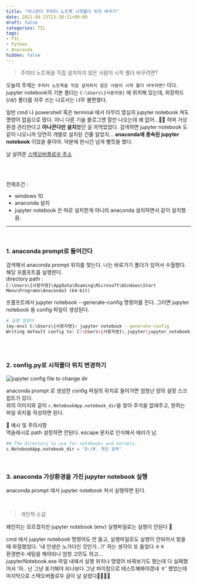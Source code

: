 ```yaml
---
title: "아나콘다 주피터 노트북 시작폴더 위치 바꾸기"
date: 2021-08-25T23:38:21+09:00
draft: false
categories: TIL
tags:
- TIL
- Python
- Anaconda
hidden: false
---
```



> 주피터 노트북을 직접 설치하지 않은 사람이 시작 폴더 바꾸려면? 

오늘의 주제는 `주피터 노트북을 직접 설치하지 않은 사람이 시작 폴더 바꾸려면?` 이다.   
jupyter notebook의 기본 폴더는 `C:\Users\{사용자명}` 에 위치해 있는데, 외장하드(/d/) 폴더를 자주 쓰는 나로서는 너무 불편했다.

일반 cmd 나 powershell 혹은 terminal 에서 아무리 열심히 jupyter notebook 쳐도 명령어 없음으로 떴다. 아니 다른 기술 블로그엔 잘만 나오는데 왜 없어...🤦‍♀️ 하며
가상환경 관리한다고 **아나콘다만 설치**했던 걸 까먹었었다. 검색하면 jupyter notebook 도 같이 나오니까 당연히 개별로 설치된 건줄 알았지... **anaconda에 종속된 jupyter notebook** 이었을 줄이야.
덕분에 한시간 넘게 뻘짓을 했다.

날 살려준 [스택오버플로우 주소](https://stackoverflow.com/questions/35254852/how-to-change-the-jupyter-start-up-folder)


<br>
<br>

전제조건 :
- windows 10
- anaconda 설치
- jupyter notebook 은 따로 설치한게 아니라 anaconda 설치하면서 같이 설치했음.

---
<br>

### 1. anaconda prompt로 들어간다
검색해서 anaconda prompt 위치를 찾는다. 나는 바로가기 폴더가 있어서 수월했다. 해당 프롬프트를 실행한다.   
directory path :  
`C:\Users\{사용자명}\AppData\Roaming\Microsoft\Windows\Start Menu\Programs\Anaconda3 (64-bit)`

프롬프트에서 jupyter notebook --generate-config 명령어를 친다. 그러면 jupyter notebook 용 config 파일이 생성된다.


```bash
# 실행 명령어
(my-env) C:\Users\{사용자명}> jupyter notebook --generate-config
Writing default config to: C:\Users\{사용자명}\.jupyter\jupyter_notebook_config.py
```

<br>
<br>

### 2. config.py로 시작폴더 위치 변경하기

![jupyter config file to change dir](/images/TIL/아나콘다_주피터_노트북_시작폴더_위치_바꾸기_1.png)

anaconda prompt 로 생성한 config 파일의 위치로 들어가면 엄청난 양의 설정 스크립트가 있다.  
위의 이미지와 같이 `c.NotebookApp.notebook_dir`을 찾아 주석을 없애주고, 원하는 파일 위치를 작성하면 된다.

👀 예시 및 주의사항   
역슬래시로 path 설정하면 안된다. escape 문자로 인식해서 에러가 남.
```python
## The directory to use for notebooks and kernels.
c.NotebookApp.notebook_dir = 'D:/0. 개인 공부'
```
<br>


### 3. anaconda 가상환경을 가진 jupyter notebook 실행

anaconda prompt 에서 jupyter notebook 쳐서 실행하면 된다.  


<br>

> 개인적 소감

왜인지는 모르겠지만 jupyter notebook (env) 실행파일로는 실행이 안된다 🤔

cmd 에서 jupyter notebook 명령어도 안 들고, 실행파일로도 실행이 안되어서 찾을 때 좌절했었다. 
'내 인생은 노가다인 것인가...!!' 하는 생각이 또 들었다 ㅎㅎ  
환경변수 세팅을 해야되나 엄청 고민도 하고...   
jupyterNotebook.exe 파일 내에서 실행 위치나 명령어 바꿔보기도 했는데 다 실패했어서
'아.. 난 그냥 포기해야 되나보다 그냥 파이참으로 테스트해봐야겠네 ㅎ' 했었는데 마지막으로 스택오버플로우 글이 날 살렸다🙇‍♀️🙇‍♀️
